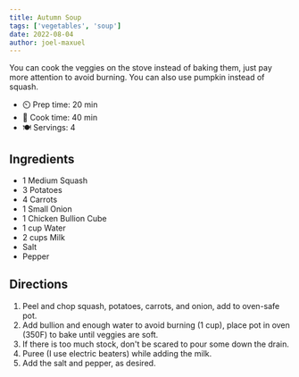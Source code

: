 ```yaml
---
title: Autumn Soup
tags: ['vegetables', 'soup']
date: 2022-08-04
author: joel-maxuel
---
```


You can cook the veggies on the stove instead of baking them, just pay more attention to avoid burning. You can also use pumpkin instead of squash.

- ⏲️ Prep time: 20 min
- 🍳 Cook time: 40 min
- 🍽️ Servings: 4

## Ingredients

- 1 Medium Squash
- 3 Potatoes
- 4 Carrots
- 1 Small Onion
- 1 Chicken Bullion Cube
- 1 cup Water
- 2 cups Milk
- Salt
- Pepper

## Directions

1. Peel and chop squash, potatoes, carrots, and onion, add to oven-safe pot.
2. Add bullion and enough water to avoid burning (1 cup), place pot in oven (350F) to bake until veggies are soft.
3. If there is too much stock, don't be scared to pour some down the drain.
4. Puree (I use electric beaters) while adding the milk.
5. Add the salt and pepper, as desired.

